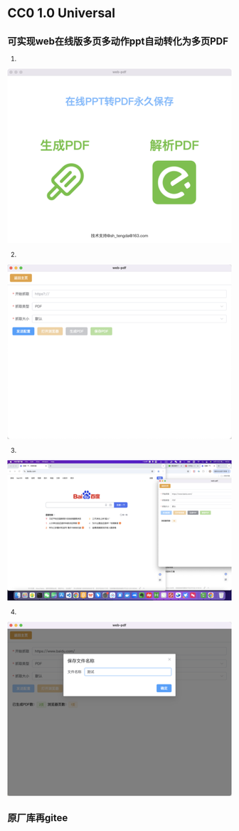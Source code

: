 CC0 1.0 Universal
==================

可实现web在线版多页多动作ppt自动转化为多页PDF
---------------------



1. 
![启动服务](./introduce/1.jpg)

2. 
![开始转化](./introduce/2.jpg)

3. 
![转化中](./introduce/3.jpg)

4. 
![保存PDF](./introduce/4.jpg)

## 原厂库再gitee

